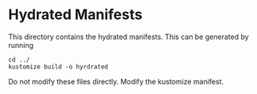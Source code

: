 # Hydrated Manifests

This directory contains the hydrated manifests. 
This can be generated by running

```
cd ../
kustomize build -o hyrdrated
```

Do not modify these files directly.
Modify the kustomize manifest.